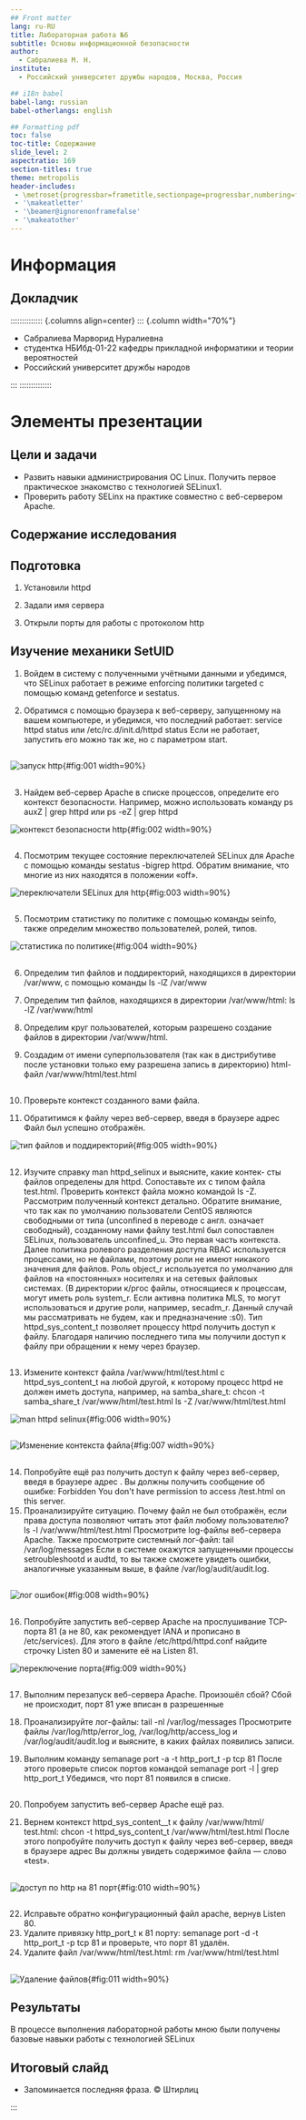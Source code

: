 ```yaml
---
## Front matter
lang: ru-RU
title: Лабораторная работа №6
subtitle: Основы информационной безопасности
author:
  - Сабралиева М. Н.
institute:
  - Российский университет дружбы народов, Москва, Россия

## i18n babel
babel-lang: russian
babel-otherlangs: english

## Formatting pdf
toc: false
toc-title: Содержание
slide_level: 2
aspectratio: 169
section-titles: true
theme: metropolis
header-includes:
 - \metroset{progressbar=frametitle,sectionpage=progressbar,numbering=fraction}
 - '\makeatletter'
 - '\beamer@ignorenonframefalse'
 - '\makeatother'
---
```


# Информация

## Докладчик

:::::::::::::: {.columns align=center}
::: {.column width="70%"}

  * Сабралиева Марворид Нуралиевна
  * студентка НБИбд-01-22 кафедры прикладной информатики и теории вероятностей
  * Российский университет дружбы народов

:::
::::::::::::::

# Элементы презентации

## Цели и задачи

- Развить навыки администрирования ОС Linux. Получить первое практическое знакомство с технологией SELinux1.
- Проверить работу SELinx на практике совместно с веб-сервером Apache.

## Содержание исследования

## Подготовка 

1. Установили httpd

2. Задали имя сервера

3. Открыли порты для работы с протоколом http

## Изучение механики SetUID

1. Войдем в систему с полученными учётными данными и убедимся, что
SELinux работает в режиме enforcing политики targeted с помощью команд getenforce и sestatus.

2. Обратимся с помощью браузера к веб-серверу, запущенному на вашем компьютере, и убедимся, что последний работает: service httpd status
или /etc/rc.d/init.d/httpd status
Если не работает, запустить его можно так же, но с параметром start.

##

![запуск http](image/1.jpg){#fig:001 width=90%}

##

3. Найдем веб-сервер Apache в списке процессов, определите его контекст
безопасности. Например, можно использовать команду ps auxZ | grep httpd
или ps -eZ | grep httpd 

![контекст безопасности http](image/2.jpg){#fig:002 width=90%}

##

4. Посмотрим текущее состояние переключателей SELinux для Apache с помощью команды sestatus -bigrep httpd. Обратим внимание, что многие из них находятся в положении «off». 

![переключатели SELinux для http](image/3.jpg){#fig:003 width=90%}

##

5. Посмотрим статистику по политике с помощью команды seinfo, также
определим множество пользователей, ролей, типов. 

![статистика по политике](image/4.jpg){#fig:004 width=90%}

##

6. Определим тип файлов и поддиректорий, находящихся в директории
/var/www, с помощью команды ls -lZ /var/www  
7. Определим тип файлов, находящихся в директории /var/www/html: ls -lZ /var/www/html

8. Определим круг пользователей, которым разрешено создание файлов в
директории /var/www/html.
9. Создадим от имени суперпользователя (так как в дистрибутиве после установки только ему разрешена запись в директорию) html-файл /var/www/html/test.html

##

10. Проверьте контекст созданного вами файла. 

11. Обратитимся к файлу через веб-сервер, введя в браузере адрес  Файл был успешно отображён. 

![тип файлов и поддиректорий](image/5.jpg){#fig:005 width=90%}

##

12. Изучите справку man httpd_selinux и выясните, какие контек-
сты файлов определены для httpd. Сопоставьте их с типом файла
test.html.
Проверить контекст файла можно командой ls -Z. 
Рассмотрим полученный контекст детально. Обратите внимание, что так как по умолчанию пользователи CentOS являются свободными от типа (unconfined в переводе с англ. означает свободный), созданному нами файлу test.html был сопоставлен SELinux, пользователь unconfined_u. Это первая часть контекста. Далее политика ролевого разделения доступа RBAC используется процессами, но не файлами, поэтому роли не имеют никакого значения для файлов. Роль object_r используется по умолчанию для файлов на «постоянных» носителях и на сетевых файловых системах. (В директории к/ргос файлы, относящиеся к процессам, могут иметь роль system_r.
Если активна политика MLS, то могут использоваться и другие роли, например, secadm_r. Данный случай мы рассматривать не будем, как и предназначение :s0). Тип httpd_sys_content_t позволяет процессу httpd получить доступ к файлу. Благодаря наличию последнего типа мы получили доступ к файлу при обращении к нему через браузер.

##

13. Измените контекст файла /var/www/html/test.html с httpd_sys_content_t на любой другой, к которому процесс httpd не должен иметь доступа, например, на samba_share_t: chcon -t samba_share_t /var/www/html/test.html
ls -Z /var/www/html/test.html 

![man httpd selinux](image/6.jpg){#fig:006 width=90%}

##

![Изменение контекста файла](image/7.jpg){#fig:007 width=90%}

##

14. Попробуйте ещё раз получить доступ к файлу через веб-сервер, введя в браузере адрес . Вы должны получить сообщение об ошибке:
Forbidden
You don't have permission to access /test.html on this server.
15. Проанализируйте ситуацию. Почему файл не был отображён, если права доступа позволяют читать этот файл любому пользователю? ls -l /var/www/html/test.html
Просмотрите log-файлы веб-сервера Apache. Также просмотрите системный лог-файл: tail /var/log/messages
Если в системе окажутся запущенными процессы setroubleshootd и audtd, то вы также сможете увидеть ошибки, аналогичные указанным выше, в файле /var/log/audit/audit.log. 

##

![лог ошибок](image/8.jpg){#fig:008 width=90%}

##

16. Попробуйте запустить веб-сервер Apache на прослушивание ТСР-порта 81 (а не 80, как рекомендует IANA и прописано в /etc/services). Для этого в файле /etc/httpd/httpd.conf найдите строчку Listen 80 и замените её на Listen 81. 

![переключение порта](image/9.jpg){#fig:009 width=90%}

##

17. Выполним перезапуск веб-сервера Apache. Произошёл сбой? Сбой не происходит, порт 81 уже вписан в разрешенные

18. Проанализируйте лог-файлы: tail -nl /var/log/messages
Просмотрите файлы /var/log/http/error_log, /var/log/http/access_log и /var/log/audit/audit.log и выясните, в каких файлах появились записи.

19. Выполним команду semanage port -a -t http_port_t -р tcp 81
После этого проверьте список портов командой semanage port -l | grep http_port_t
Убедимся, что порт 81 появился в списке.

##

20. Попробуем запустить веб-сервер Apache ещё раз. 

21. Вернем контекст httpd_sys_cоntent__t к файлу /var/www/html/ test.html:
chcon -t httpd_sys_content_t /var/www/html/test.html
После этого попробуйте получить доступ к файлу через веб-сервер, введя в браузере адрес Вы должны увидеть содержимое файла — слово «test».

##

![доступ по http на 81 порт](image/10.jpg){#fig:010 width=90%}

##

22. Исправьте обратно конфигурационный файл apache, вернув Listen 80.
23. Удалите привязку http_port_t к 81 порту: semanage port -d -t http_port_t -p tcp 81 и проверьте, что порт 81 удалён.
24. Удалите файл /var/www/html/test.html: rm /var/www/html/test.html

##

![Удаление файлов](image/11.jpg){#fig:011 width=90%}

## Результаты

В процессе выполнения лабораторной работы мною были получены базовые навыки работы с технологией SELinux



## Итоговый слайд

- Запоминается последняя фраза. © Штирлиц

:::

